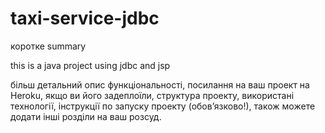 # taxi-service-jdbc

коротке summary

this is a java project using jdbc and jsp

більш детальний опис функціональності,
посилання на ваш проект на Heroku, якщо ви його задеплоїли,
структура проекту,
використані технології,
інструкції по запуску проекту (обов’язково!),
також можете додати інші розділи на ваш розсуд.
